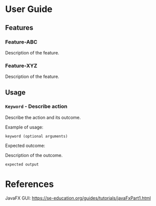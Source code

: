 # User Guide

## Features

### Feature-ABC

Description of the feature.

### Feature-XYZ

Description of the feature.

## Usage

### `Keyword` - Describe action

Describe the action and its outcome.

Example of usage:

`keyword (optional arguments)`

Expected outcome:

Description of the outcome.

```
expected output
```

# References

JavaFX GUI: https://se-education.org/guides/tutorials/javaFxPart1.html
